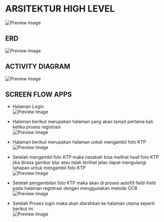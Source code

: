 # ARSITEKTUR HIGH LEVEL

![Preview Image](./Arsitektur-ARSITEKTUR.jpg)

## ERD

![Preview Image](./Arsitektur-ERD.jpg)

## ACTIVITY DIAGRAM

![Preview Image](./Arsitektur-ACTIVITY-DIAGRAM.jpg)

## SCREEN FLOW APPS

- Halaman Login <br/>
  ![Preview Image](./ScreenFlow/Login.jpg) <br/>

- Halaman berikut merupakan halaman yang akan tampil pertama kali ketika proses registrasi <br/>
  ![Preview Image](./ScreenFlow/Scan-KTP.jpg) <br/>

- Halaman berikut merupakan halaman untuk mengambil foto KTP <br/>
  ![Preview Image](./ScreenFlow/OCR.jpg) <br/>

- Setelah mengambil foto KTP maka nasabah bisa melihat hasil foto KTP jika dirasa gambar blur atau tidak terlihat jelas dapat mengulangi tahapan untuk mengambil foto KTP <br/>
  ![Preview Image](./ScreenFlow/OCR-Lanjut.jpg) <br/>

- Setelah pengambilan foto KTP maka akan di proses autofill field-field pada halaman registrasi dengan menggunakan metode OCR <br/>
  ![Preview Image](./ScreenFlow/Form-Register.jpg) <br/>

- Setelah Proses login maka akan diarahkan ke halaman utama seperti berikut ini <br/>
  ![Preview Image](./ScreenFlow/Halaman-Utama.jpg) <br/>

